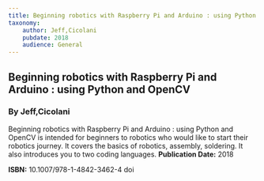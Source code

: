 ```yaml
---
title: Beginning robotics with Raspberry Pi and Arduino : using Python and OpenCV
taxonomy:
	author: Jeff,Cicolani
	pubdate: 2018
	audience: General
---
```

## Beginning robotics with Raspberry Pi and Arduino : using Python and OpenCV
### By Jeff,Cicolani

Beginning robotics with Raspberry Pi and Arduino : using Python and OpenCV is intended for beginners to robotics who would like to start their robotics journey.  It covers the basics of robotics, assembly, soldering.  It also introduces you to two coding languages. 
**Publication Date:** 2018

**ISBN:** 10.1007/978-1-4842-3462-4 doi